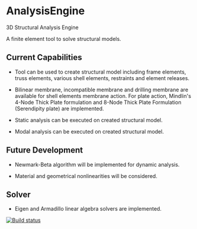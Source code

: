 # AnalysisEngine
3D Structural Analysis Engine

A finite element tool to solve structural models.

Current Capabilities
---------------------
* Tool can be used to create structural model including frame elements, truss elements, various shell elements, restraints and element releases.

* Bilinear membrane, incompatible membrane and drilling membrane are available for shell elements membrane action. For plate action, Mindlin's 4-Node Thick Plate formulation and 8-Node Thick Plate Formulation (Serendipity plate) are implemented. 

* Static analysis can be executed on created structural model.

* Modal analysis can be executed on created structural model.

Future Development
--------------------
* Newmark-Beta algorithm will be implemented for dynamic analysis.

* Material and geometrical nonlinearities will be considered.

Solver
------------------
* Eigen and Armadillo linear algebra solvers are implemented. 

[![Build status](https://ci.appveyor.com/api/projects/status/6hinynxesc3hqfnk/branch/master?svg=true)](https://ci.appveyor.com/project/CanSanliturk/analysisengine/branch/master)
